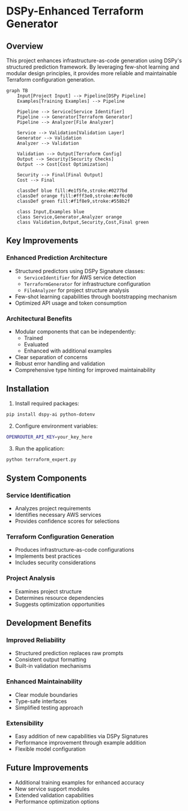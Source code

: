 # DSPy-Enhanced Terraform Generator

## Overview
This project enhances infrastructure-as-code generation using DSPy's structured prediction framework. By leveraging few-shot learning and modular design principles, it provides more reliable and maintainable Terraform configuration generation.

```mermaid
graph TB
    Input[Project Input] --> Pipeline[DSPy Pipeline]
    Examples[Training Examples] --> Pipeline
    
    Pipeline --> Service[Service Identifier]
    Pipeline --> Generator[Terraform Generator]
    Pipeline --> Analyzer[File Analyzer]
    
    Service --> Validation[Validation Layer]
    Generator --> Validation
    Analyzer --> Validation
    
    Validation --> Output[Terraform Config]
    Output --> Security[Security Checks]
    Output --> Cost[Cost Optimization]
    
    Security --> Final[Final Output]
    Cost --> Final

    classDef blue fill:#e1f5fe,stroke:#0277bd
    classDef orange fill:#fff3e0,stroke:#ef6c00
    classDef green fill:#f1f8e9,stroke:#558b2f
    
    class Input,Examples blue
    class Service,Generator,Analyzer orange
    class Validation,Output,Security,Cost,Final green

```

## Key Improvements

### Enhanced Prediction Architecture
- Structured predictors using DSPy Signature classes:
  - `ServiceIdentifier` for AWS service detection
  - `TerraformGenerator` for infrastructure configuration
  - `FileAnalyzer` for project structure analysis
- Few-shot learning capabilities through bootstrapping mechanism
- Optimized API usage and token consumption

### Architectural Benefits
- Modular components that can be independently:
  - Trained
  - Evaluated
  - Enhanced with additional examples
- Clear separation of concerns
- Robust error handling and validation
- Comprehensive type hinting for improved maintainability

## Installation

1. Install required packages:
```bash
pip install dspy-ai python-dotenv
```

2. Configure environment variables:
```bash
OPENROUTER_API_KEY=your_key_here
```

3. Run the application:
```bash
python terraform_expert.py
```

## System Components

### Service Identification
- Analyzes project requirements
- Identifies necessary AWS services
- Provides confidence scores for selections

### Terraform Configuration Generation
- Produces infrastructure-as-code configurations
- Implements best practices
- Includes security considerations

### Project Analysis
- Examines project structure
- Determines resource dependencies
- Suggests optimization opportunities

## Development Benefits

### Improved Reliability
- Structured prediction replaces raw prompts
- Consistent output formatting
- Built-in validation mechanisms

### Enhanced Maintainability
- Clear module boundaries
- Type-safe interfaces
- Simplified testing approach

### Extensibility
- Easy addition of new capabilities via DSPy Signatures
- Performance improvement through example addition
- Flexible model configuration

## Future Improvements
- Additional training examples for enhanced accuracy
- New service support modules
- Extended validation capabilities
- Performance optimization options

